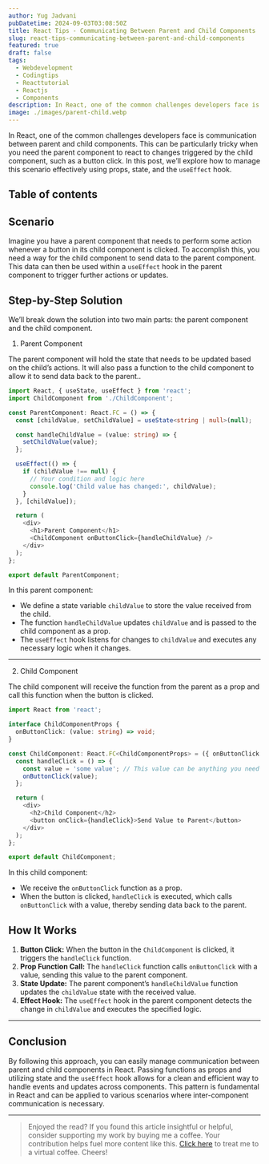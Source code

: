 ```yaml
---
author: Yug Jadvani
pubDatetime: 2024-09-03T03:08:50Z
title: React Tips - Communicating Between Parent and Child Components
slug: react-tips-communicating-between-parent-and-child-components
featured: true
draft: false
tags:
  - Webdevelopment
  - Codingtips
  - Reacttutorial
  - Reactjs
  - Components
description: In React, one of the common challenges developers face is communication between parent and child components.
image: ./images/parent-child.webp
---
```


In React, one of the common challenges developers face is communication between parent and child components. This can be particularly tricky when you need the parent component to react to changes triggered by the child component, such as a button click. In this post, we’ll explore how to manage this scenario effectively using props, state, and the `useEffect` hook.

## Table of contents

## Scenario

Imagine you have a parent component that needs to perform some action whenever a button in its child component is clicked. To accomplish this, you need a way for the child component to send data to the parent component. This data can then be used within a `useEffect` hook in the parent component to trigger further actions or updates.

## Step-by-Step Solution

We’ll break down the solution into two main parts: the parent component and the child component.

1. Parent Component

The parent component will hold the state that needs to be updated based on the child’s actions. It will also pass a function to the child component to allow it to send data back to the parent..

```typescript
import React, { useState, useEffect } from 'react';
import ChildComponent from './ChildComponent';

const ParentComponent: React.FC = () => {
  const [childValue, setChildValue] = useState<string | null>(null);

  const handleChildValue = (value: string) => {
    setChildValue(value);
  };

  useEffect(() => {
    if (childValue !== null) {
      // Your condition and logic here
      console.log('Child value has changed:', childValue);
    }
  }, [childValue]);

  return (
    <div>
      <h1>Parent Component</h1>
      <ChildComponent onButtonClick={handleChildValue} />
    </div>
  );
};

export default ParentComponent;
```

In this parent component:

- We define a state variable `childValue` to store the value received from the child.
- The function `handleChildValue` updates `childValue` and is passed to the child component as a prop.
- The `useEffect` hook listens for changes to `childValue` and executes any necessary logic when it changes.

---

2. Child Component

The child component will receive the function from the parent as a prop and call this function when the button is clicked.

```typescript
import React from 'react';

interface ChildComponentProps {
  onButtonClick: (value: string) => void;
}

const ChildComponent: React.FC<ChildComponentProps> = ({ onButtonClick }) => {
  const handleClick = () => {
    const value = 'some value'; // This value can be anything you need
    onButtonClick(value);
  };

  return (
    <div>
      <h2>Child Component</h2>
      <button onClick={handleClick}>Send Value to Parent</button>
    </div>
  );
};

export default ChildComponent;
```

In this child component:

- We receive the `onButtonClick` function as a prop.
- When the button is clicked, `handleClick` is executed, which calls `onButtonClick` with a value, thereby sending data back to the parent.

## How It Works

1. **Button Click:** When the button in the `ChildComponent` is clicked, it triggers the `handleClick` function.
2. **Prop Function Call:** The `handleClick` function calls `onButtonClick` with a value, sending this value to the parent component.
3. **State Update:** The parent component’s `handleChildValue` function updates the `childValue` state with the received value.
4. **Effect Hook:** The `useEffect` hook in the parent component detects the change in `childValue` and executes the specified logic.

---

## Conclusion

By following this approach, you can easily manage communication between parent and child components in React. Passing functions as props and utilizing state and the `useEffect` hook allows for a clean and efficient way to handle events and updates across components. This pattern is fundamental in React and can be applied to various scenarios where inter-component communication is necessary.

---

> Enjoyed the read? If you found this article insightful or helpful, consider supporting my work by buying me a coffee. Your contribution helps fuel more content like this. [Click here](https://buymeacoffee.com/yugjadvani9) to treat me to a virtual coffee. Cheers!